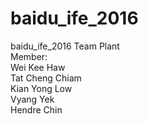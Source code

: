 # baidu_ife_2016 
baidu_ife_2016 
Team Plant<br>
Member:<br>
Wei Kee Haw<br>
Tat Cheng Chiam<br>
Kian Yong Low<br>
Vyang Yek<br>
Hendre Chin<br>
